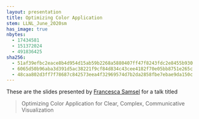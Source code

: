 ```yaml
---
layout: presentation
title: Optimizing Color Application
stem: LLNL_June_2020sm
has_image: true
nbytes:
  - 17434581
  - 151372024
  - 491836425
sha256:
  - 51af39efbc2eace8b4d954d15ab59b2268a5880407ff47f8243fdc2e8455b930
  - 6065d50b96aba3d391d5ac38221f9cf84d834c43cee4182f70e05bb8751e265c
  - 48caa802d3ff7f78687c842573eea4f32969574d7b2da2858fbe7ebae9da150c
---
```

These are the slides presented by
[Francesca Samsel](http://www.francescasamsel.com/home_html/HOME.html) for a
talk titled

> Optimizing Color Application for Clear, Complex, Communicative Visualization
